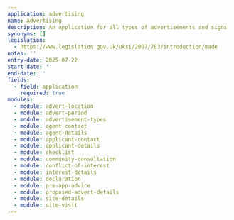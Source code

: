 ```yaml
---
application: advertising
name: Advertising
description: An application for all types of advertisements and signs
synonyms: []
legislation:
  - https://www.legislation.gov.uk/uksi/2007/783/introduction/made
notes: ''
entry-date: 2025-07-22
start-date: ''
end-date: ''
fields:
  - field: application
    required: true
modules:
  - module: advert-location
  - module: advert-period
  - module: advertisement-types
  - module: agent-contact
  - module: agent-details
  - module: applicant-contact
  - module: applicant-details
  - module: checklist
  - module: community-consultation
  - module: conflict-of-interest
  - module: interest-details
  - module: declaration
  - module: pre-app-advice
  - module: proposed-advert-details
  - module: site-details
  - module: site-visit
---
```

